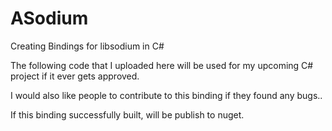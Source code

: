 # ASodium
Creating Bindings for libsodium in C# 

The following code that I uploaded here will be used for my upcoming C# project if it ever gets approved.

I would also like people to contribute to this binding if they found any bugs..

If this binding successfully built, will be publish to nuget.
